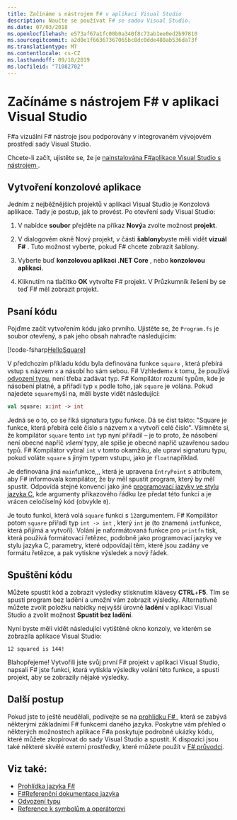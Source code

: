 ```yaml
---
title: Začínáme s nástrojem F# v aplikaci Visual Studio
description: Naučte se používat F# se sadou Visual Studio.
ms.date: 07/03/2018
ms.openlocfilehash: e573af67a1fc00b0a340f8c73ab1ee0ed2b97810
ms.sourcegitcommit: a2d0e1f66367367065bc8dc0dde488ab536da73f
ms.translationtype: MT
ms.contentlocale: cs-CZ
ms.lasthandoff: 09/18/2019
ms.locfileid: "71082702"
---
```

# <a name="get-started-with-f-in-visual-studio"></a>Začínáme s nástrojem F# v aplikaci Visual Studio

F#a vizuální F# nástroje jsou podporovány v integrovaném vývojovém prostředí sady Visual Studio.

Chcete-li začít, ujistěte se, že je [nainstalována F#aplikace Visual Studio s nástrojem ](install-fsharp.md#install-f-with-visual-studio).

## <a name="creating-a-console-application"></a>Vytvoření konzolové aplikace

Jedním z nejběžnějších projektů v aplikaci Visual Studio je Konzolová aplikace.  Tady je postup, jak to provést.  Po otevření sady Visual Studio:

1. V nabídce **soubor** přejděte na příkaz **Nový**a zvolte možnost **projekt**.

2. V dialogovém okně Nový projekt, v části **šablony**byste měli vidět **vizuál F#** .  Tuto možnost vyberte, pokud F# chcete zobrazit šablony.

3. Vyberte buď **konzolovou aplikaci .NET Core** , nebo **konzolovou aplikaci**.

4. Kliknutím na tlačítko **OK** vytvořte F# projekt.  V Průzkumník řešení by se teď F# měl zobrazit projekt.

## <a name="writing-your-code"></a>Psaní kódu

Pojďme začít vytvořením kódu jako prvního.  Ujistěte se, že `Program.fs` je soubor otevřený, a pak jeho obsah nahraďte následujícím:

[!code-fsharp[HelloSquare](~/samples/snippets/fsharp/getting-started/hello-square.fs)]

V předchozím příkladu kódu byla definována funkce `square` , která přebírá vstup s názvem `x` a násobí ho sám sebou.  F# Vzhledem`x` k tomu, že používá [odvození typu](../language-reference/type-inference.md), není třeba zadávat typ.  F# Kompilátor rozumí typům, kde je násobení platné, a přiřadí typ `x` podle toho, jak `square` je volána.  Pokud najedete `square`myší na, měli byste vidět následující:

```fsharp
val square: x:int -> int
```

Jedná se o to, co se říká signatura typu funkce.  Dá se číst takto: "Square je funkce, která přebírá celé číslo s názvem x a vytvoří celé číslo".  Všimněte si, že kompilátor `square` tento `int` typ nyní přiřadil – je to proto, že násobení není obecné napříč *všemi* typy, ale spíše je obecné napříč uzavřenou sadou typů.  F# Kompilátor vybral `int` v tomto okamžiku, ale upraví signaturu typu, pokud voláte `square` s jiným typem vstupu, jako je `float`například.

Je definována jiná `main`funkce,,, která je upravena `EntryPoint` s atributem, aby F# informovala kompilátor, že by měl spustit program, který by měl spustit.  Odpovídá stejné konvenci jako jiné [programovací jazyky ve stylu jazyka C](https://en.wikipedia.org/wiki/Entry_point#C_and_C.2B.2B), kde argumenty příkazového řádku lze předat této funkci a je vrácen celočíselný kód (obvykle `0`).

Je touto funkcí, která volá `square` funkci s `12`argumentem.  F# Kompilátor potom `square` přiřadí typ `int -> int` , který `int` je (to znamená `int`funkce, která přijímá a vytvoří).  Volání je naformátovaná funkce pro `printfn` tisk, která používá formátovací řetězec, podobně jako programovací jazyky ve stylu jazyka C, parametry, které odpovídají těm, které jsou zadány ve formátu řetězce, a pak vytiskne výsledek a nový řádek.

## <a name="running-your-code"></a>Spuštění kódu

Můžete spustit kód a zobrazit výsledky stisknutím klávesy **CTRL**+**F5**.  Tím se spustí program bez ladění a umožní vám zobrazit výsledky.  Alternativně můžete zvolit položku nabídky nejvyšší úrovně **ladění** v aplikaci Visual Studio a zvolit možnost **Spustit bez ladění**.

Nyní byste měli vidět následující vytištěné okno konzoly, ve kterém se zobrazila aplikace Visual Studio:

```console
12 squared is 144!
```

Blahopřejeme!  Vytvořili jste svůj první F# projekt v aplikaci Visual Studio, napsali F# jste funkci, která vytiskla výsledky volání této funkce, a spustí projekt, aby se zobrazily nějaké výsledky.

## <a name="next-steps"></a>Další postup

Pokud jste to ještě neudělali, podívejte se na [prohlídku F# ](../tour.md), která se zabývá některými základními F# funkcemi daného jazyka.  Poskytne vám přehled o některých možnostech aplikace F#a poskytuje podrobné ukázky kódu, které můžete zkopírovat do sady Visual Studio a spustit.  K dispozici jsou také některé skvělé externí prostředky, které můžete použít v [ F# průvodci](../index.md).

## <a name="see-also"></a>Viz také:

- [Prohlídka jazyka F#](../tour.md)
- [F#Referenční dokumentace jazyka](../language-reference/index.md)
- [Odvození typu](../language-reference/type-inference.md)
- [Reference k symbolům a operátorovi](../language-reference/symbol-and-operator-reference/index.md)
